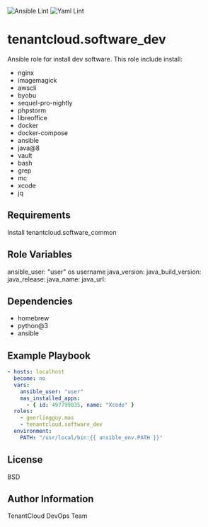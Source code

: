
![Ansible Lint](https://github.com/tenantcloud/ansible-role-software-dev/workflows/Ansible%20Lint/badge.svg?branch-master)
![Yaml Lint](https://github.com/tenantcloud/ansible-role-software-dev/workflows/Yaml%20Lint/badge.svg?branch-master)

tenantcloud.software_dev
=========

Ansible role for install dev software. This role include install:

  - nginx
  - imagemagick
  - awscli
  - byobu
  - sequel-pro-nightly
  - phpstorm
  - libreoffice
  - docker
  - docker-compose
  - ansible
  - java@8
  - vault
  - bash
  - grep
  - mc
  - xcode
  - jq

Requirements
------------

Install tenantcloud.software_common

Role Variables
--------------

ansible_user: "user" os username
java_version:
java_build_version:
java_release:
java_name:
java_url:

Dependencies
------------

  - homebrew
  - python@3
  - ansible

Example Playbook
----------------

```yaml
- hosts: localhost
  become: no
  vars:
    ansible_user: "user"
    mas_installed_apps:  
      - { id: 497799835, name: "Xcode" }
  roles:
    - geerlingguy.mas
    - tenantcloud.software_dev
  environment:
    PATH: "/usr/local/bin:{{ ansible_env.PATH }}"
```

License
-------

BSD

Author Information
------------------

TenantCloud DevOps Team
